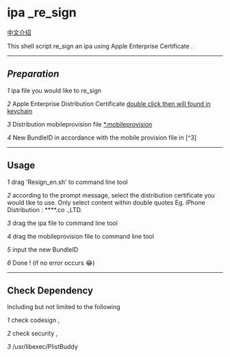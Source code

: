 # ipa _re_sign  

[中文介绍](https://github.com/RookieFeng/ipa_re_sign/blob/master/README_CH)

This shell script re_sign an ipa using Apple Enterprise Certificate .

------

## *Preparation*

_1_ ipa file you would like to re_sign

_2_ Apple Enterprise Distribution Certificate   <u>double click then will found in keychain</u>

*3* Distribution mobileprovision file  <u>*.mobileprovision</u>

*4* New BundleID in accordance with the mobile provision file in [^3]

------

## Usage 

*1*  drag 'Resign_en.sh' to command line tool

*2* according to the prompt message, select the distribution certificate  you would like to use. Only select content within double quotes   Eg. iPhone Distribution : ****.co .,LTD.

_3_ drag the ipa file to command line tool 

*4* drag the mobileprovision file to command line tool 

*5* input the new BundleID 

*6* Done !  (if no error occurs 😂) 

------

## Check Dependency

Including but not limited to the following

*1* check codesign ,

*2* check security ,

*3*  /usr/libexec/PlistBuddy 
